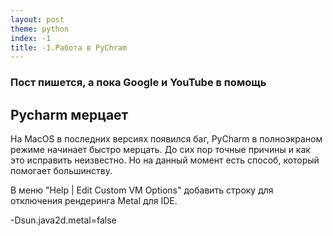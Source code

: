 ```yaml
---
layout: post
theme: python
index: -1
title: -1.Работа в PyChram
---
```


### Пост пишется, а пока Google и YouTube в помощь

## Pycharm мерцает
На MacOS в последних версиях появился баг, PyCharm в полноэкраном режиме начинает быстро мерцать. До сих пор точные причины и как это исправить неизвестно. Но на данный момент есть способ, который помогает большинству.

В меню "Help | Edit Custom VM Options" добавить строку для отключения рендеринга Metal для IDE.

-Dsun.java2d.metal=false
